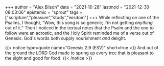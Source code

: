 +++
author = "Alex Bilson"
date = "2021-10-28"
lastmod = "2021-12-30 08:03:06"
epistemic = "sprout"
tags = ["scripture","pleasure","study","wisdom"]
+++
While reflecting on one of the Psalms, I thought, "Wow, this song is so generic; I'm not getting _anything_ out of it." Then I noticed in the textual notes that the Psalm and the one to follow were an acrostic, and the Holy Spirit reminded me of a verse out of Genesis. God's words both supply nourishment _and_ delight.

{{< notice type=quote name="Genesis 2:9 (ESV)" short=true >}}
And out of the ground the LORD God made to spring up every tree that is pleasant to the sight and good for food.
{{< /notice >}}
